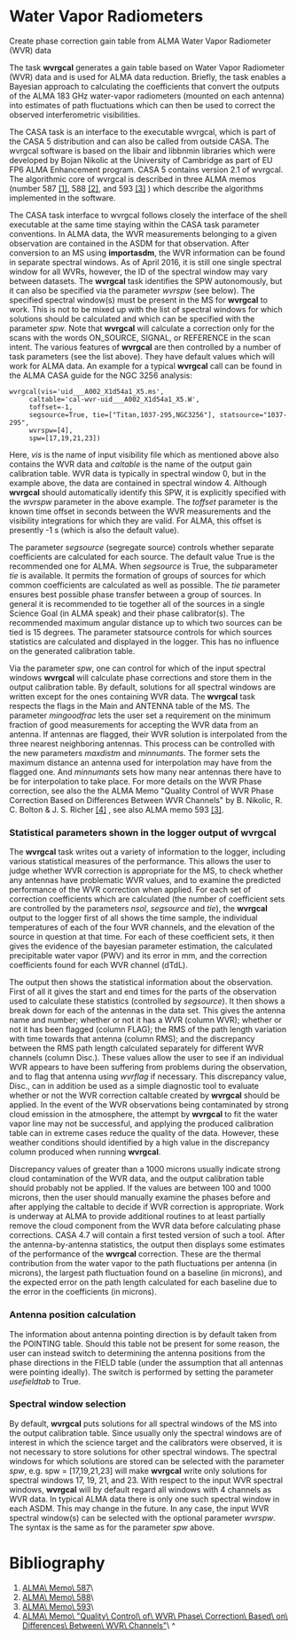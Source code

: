 

# Water Vapor Radiometers 

Create phase correction gain table from ALMA Water Vapor Radiometer (WVR) data

The task **wvrgcal** generates a gain table based on Water Vapor Radiometer (WVR) data and is used for ALMA data reduction. Briefly, the task enables a Bayesian approach to calculating the coefficients that convert the outputs of the ALMA 183 GHz water-vapor radiometers (mounted on each antenna) into estimates of path fluctuations which can then be used to correct the observed interferometric visibilities.

The CASA task is an interface to the executable wvrgcal, which is part of the CASA 5 distribution and can also be called from outside CASA. The wvrgcal software is based on the libair and libbnmin libraries which were developed by Bojan Nikolic at the University of Cambridge as part of EU FP6 ALMA Enhancement program. CASA 5 contains version 2.1 of wvrgcal. The algorithmic core of wvrgcal is described in three ALMA memos (number 587 [\[1\]](#Bibliography), 588  [\[2\]](#Bibliography), and 593 [\[3\]](#Bibliography) ) which describe the algorithms implemented in the software.

The CASA task interface to wvrgcal follows closely the interface of the shell executable at the same time staying within the CASA task parameter conventions. In ALMA data, the WVR measurements belonging to a given observation are contained in the ASDM for that observation. After conversion to an MS using **importasdm**, the WVR information can be found in separate spectral windows. As of April 2016, it is still one single spectral window for all WVRs, however, the ID of the spectral window may vary between datasets. The **wvrgcal** task identifies the SPW autonomously, but it can also be specified via the parameter *wvrspw* (see below). The specified spectral window(s) must be present in the MS for **wvrgcal** to work. This is not to be mixed up with the list of spectral windows for which solutions should be calculated and which can be specified with the parameter *spw*. Note that **wvrgcal** will calculate a correction only for the scans with the words ON_SOURCE, SIGNAL, or REFERENCE in the scan intent. The various features of **wvrgcal** are then controlled by a number of task parameters (see the list above). They have default values which will work for ALMA data. An example for a typical **wvrgcal** call can be found in the ALMA CASA guide for the NGC 3256 analysis:

```
wvrgcal(vis='uid___A002_X1d54a1_X5.ms',
     caltable='cal-wvr-uid___A002_X1d54a1_X5.W',
     toffset=-1,
     segsource=True, tie=["Titan,1037-295,NGC3256"], statsource="1037-295",
     wvrspw=[4],
     spw=[17,19,21,23])
```

Here, *vis* is the name of input visibility file which as mentioned above also contains the WVR data and *caltable* is the name of the output gain calibration table. WVR data is typically in spectral window 0, but in the example above, the data are contained in spectral window 4. Although **wvrgcal** should automatically identify this SPW, it is explicitly specified with the *wvrspw* parameter in the above example. The *toffset* parameter is the known time offset in seconds between the WVR measurements and the visibility integrations for which they are valid. For ALMA, this offset is presently -1 s (which is also the default value).

The parameter *segsource* (segregate source) controls whether separate coefficients are calculated for each source. The default value True is the recommended one for ALMA. When *segsource* is True, the subparameter *tie* is available. It permits the formation of groups of sources for which common coefficients are calculated as well as possible. The *tie* parameter ensures best possible phase transfer between a group of sources. In general it is recommended to tie together all of the sources in a single Science Goal (in ALMA speak) and their phase calibrator(s). The recommended maximum angular distance up to which two sources can be tied is 15 degrees. The parameter statsource controls for which sources statistics are calculated and displayed in the logger. This has no influence on the generated calibration table.

Via the parameter *spw*, one can control for which of the input spectral windows **wvrgcal** will calculate phase corrections and store them in the output calibration table. By default, solutions for all spectral windows are written except for the ones containing WVR data. The **wvrgcal** task respects the flags in the Main and ANTENNA table of the MS. The parameter *mingoodfrac* lets the user set a requirement on the minimum fraction of good measurements for accepting the WVR data from an antenna. If antennas are flagged, their WVR solution is interpolated from the three nearest neighboring antennas. This process can be controlled with the new parameters *maxdistm* and *minnumants*. The former sets the maximum distance an antenna used for interpolation may have from the flagged one. And *minnumants* sets how many near antennas there have to be for interpolation to take place. For more details on the WVR Phase correction, see also the the ALMA Memo "Quality Control of WVR Phase Correction Based on Differences Between WVR Channels" by B. Nikolic, R. C. Bolton & J. S. Richer [\[4\]](#Bibliography) , see also ALMA memo 593 [\[3\]](#Bibliography).

###  Statistical parameters shown in the logger output of wvrgcal

The **wvrgcal** task writes out a variety of information to the logger, including various statistical measures of the performance. This allows the user to judge whether WVR correction is appropriate for the MS, to check whether any antennas have problematic WVR values, and to examine the predicted performance of the WVR correction when applied. For each set of correction coefficients which are calculated (the number of coefficient sets are controlled by the parameters *nsol*, *segsource* and *tie*), the **wvrgcal** output to the logger first of all shows the time sample, the individual temperatures of each of the four WVR channels, and the elevation of the source in question at that time. For each of these coefficient sets, it then gives the evidence of the bayesian parameter estimation, the calculated precipitable water vapor (PWV) and its error in mm, and the correction coefficients found for each WVR channel (dTdL).

The output then shows the statistical information about the observation. First of all it gives the start and end times for the parts of the observation used to calculate these statistics (controlled by *segsource*). It then shows a break down for each of the antennas in the data set. This gives the antenna name and number; whether or not it has a WVR (column WVR); whether or not it has been flagged (column FLAG); the RMS of the path length variation with time towards that antenna (column RMS); and the discrepancy between the RMS path length calculated separately for different WVR channels (column Disc.). These values allow the user to see if an individual WVR appears to have been suffering from problems during the observation, and to flag that antenna using *wvrflag* if necessary. This discrepancy value, Disc., can in addition be used as a simple diagnostic tool to evaluate whether or not the WVR correction caltable created by **wvrgcal** should be applied. In the event of the WVR observations being contaminated by strong cloud emission in the atmosphere, the attempt by **wvrgcal** to fit the water vapor line may not be successful, and applying the produced calibration table can in extreme cases reduce the quality of the data. However, these weather conditions should identified by a high value in the discrepancy column produced when running **wvrgcal**.

Discrepancy values of greater than a 1000 microns usually indicate strong cloud contamination of the WVR data, and the output calibration table should probably not be applied. If the values are between 100 and 1000 microns, then the user should manually examine the phases before and after applying the caltable to decide if WVR correction is appropriate. Work is underway at ALMA to provide additional routines to at least partially remove the cloud component from the WVR data before calculating phase corrections. CASA 4.7 will contain a first tested version of such a tool. After the antenna-by-antenna statistics, the output then displays some estimates of the performance of the **wvrgcal** correction. These are the thermal contribution from the water vapor to the path fluctuations per antenna (in microns), the largest path fluctuation found on a baseline (in microns), and the expected error on the path length calculated for each baseline due to the error in the coefficients (in microns).

###  Antenna position calculation

The information about antenna pointing direction is by default taken from the POINTING table. Should this table not be present for some reason, the user can instead switch to determining the antenna positions from the phase directions in the FIELD table (under the assumption that all antennas were pointing ideally). The switch is performed by setting the parameter *usefieldtab* to True.

###  Spectral window selection

By default, **wvrgcal** puts solutions for all spectral windows of the MS into the output calibration table. Since usually only the spectral windows are of interest in which the science target and the calibrators were observed, it is not necessary to store solutions for other spectral windows. The spectral windows for which solutions are stored can be selected with the parameter *spw*, e.g. spw = \[17,19,21,23\] will make **wvrgcal** write only solutions for spectral windows 17, 19, 21, and 23. With respect to the input WVR spectral windows, **wvrgcal** will by default regard all windows with 4 channels as WVR data. In typical ALMA data there is only one such spectral window in each ASDM. This may change in the future. In any case, the input WVR spectral window(s) can be selected with the optional parameter *wvrspw*. The syntax is the same as for the parameter *spw* above.

 

 

 

 

# Bibliography

1. [ALMA\ Memo\ 587](http://library.nrao.edu/public/memos/alma/memo587.pdf)\ 
2. [ALMA\ Memo\ 588](http://library.nrao.edu/public/memos/alma/memo588.pdf)\ 
3. [ALMA\ Memo\ 593](http://library.nrao.edu/public/memos/alma/memo593.pdf)\ 
4. [ALMA\ Memo\ "Quality\ Control\ of\ WVR\ Phase\ Correction\ Based\ on\ Differences\ Between\ WVR\ Channels"](https://casa.nrao.edu/Memos/memoqachannels.pdf)\ 
^

